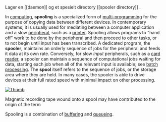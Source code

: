 Lager en [[daemon]] og et spesielt directory [[spooler directory]] .


In [computing](https://www.wikiwand.com/en/articles/Computing "Computing"), **spooling** is a specialized form of [multi-programming](https://www.wikiwand.com/en/articles/Computer_multitasking "Computer multitasking") for the purpose of copying data between different devices. In contemporary systems,[](https://www.wikiwand.com/en/articles/Spooling#cite_note-1) it is usually used for mediating between a computer application and a slow [peripheral](https://www.wikiwand.com/en/articles/Peripheral "Peripheral"), such as a [printer](https://www.wikiwand.com/en/articles/Printer_(computing) "Printer (computing)"). Spooling allows programs to "hand off" work to be done by the peripheral and then proceed to other tasks, or to not begin until input has been transcribed. A dedicated program, the **spooler**, maintains an orderly sequence of jobs for the peripheral and feeds it data at its own rate. Conversely, for slow _input_ peripherals, such as a [card reader](https://www.wikiwand.com/en/articles/Punched_card "Punched card"), a spooler can maintain a sequence of computational jobs waiting for data, starting each job when all of the relevant input is available; see [batch processing](https://www.wikiwand.com/en/articles/Batch_processing "Batch processing"). The **spool** itself refers to the sequence of jobs, or the storage area where they are held. In many cases, the spooler is able to drive devices at their full rated speed with minimal impact on other processing.

[![Thumb](https://upload.wikimedia.org/wikipedia/commons/thumb/c/c0/Largetape.jpg/640px-Largetape.jpg)](https://www.wikiwand.com/en/articles/Spooling#/media/File:Largetape.jpg)

Magnetic recording tape wound onto a spool may have contributed to the origin of the term

Spooling is a combination of [buffering](https://www.wikiwand.com/en/articles/Data_buffer "Data buffer") and [queueing](https://www.wikiwand.com/en/articles/Queue_(data_structure) "Queue (data structure)").
